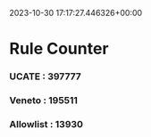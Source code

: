 2023-10-30 17:17:27.446326+00:00
# Rule Counter 
 ### UCATE : 397777

 ### Veneto : 195511

 ### Allowlist : 13930